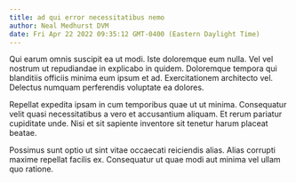 ```yaml
---
title: ad qui error necessitatibus nemo
author: Neal Medhurst DVM
date: Fri Apr 22 2022 09:35:12 GMT-0400 (Eastern Daylight Time)
---
```

Qui earum omnis suscipit ea ut modi. Iste doloremque eum nulla. Vel vel nostrum ut repudiandae in explicabo in quidem. Doloremque tempora qui blanditiis officiis minima eum ipsum et ad. Exercitationem architecto vel. Delectus numquam perferendis voluptate ea dolores.

 Repellat expedita ipsam in cum temporibus quae ut ut minima. Consequatur velit quasi necessitatibus a vero et accusantium aliquam. Et rerum pariatur cupiditate unde. Nisi et sit sapiente inventore sit tenetur harum placeat beatae.

 Possimus sunt optio ut sint vitae occaecati reiciendis alias. Alias corrupti maxime repellat facilis ex. Consequatur ut quae modi aut minima vel ullam quo ratione.